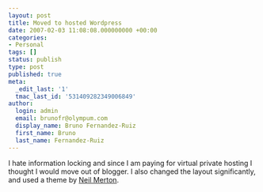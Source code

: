 ```yaml
---
layout: post
title: Moved to hosted Wordpress
date: 2007-02-03 11:08:08.000000000 +00:00
categories:
- Personal
tags: []
status: publish
type: post
published: true
meta:
  _edit_last: '1'
  tmac_last_id: '531409282349006849'
author:
  login: admin
  email: brunofr@olympum.com
  display_name: Bruno Fernandez-Ruiz
  first_name: Bruno
  last_name: Fernandez-Ruiz
---
```


I hate information locking and since I am paying for virtual private hosting I thought I would move out of blogger. I also changed the layout significantly, and used a theme by <a href="http://themes.wordpress.net/columns/2-columns/1127/web-20-100/">Neil Merton</a>.
